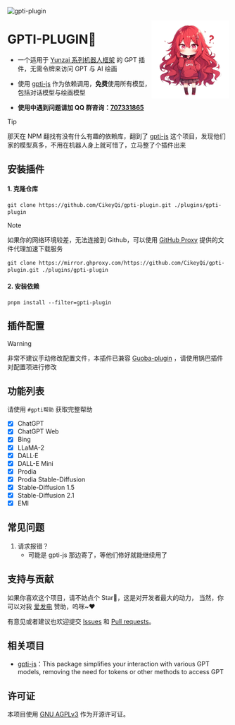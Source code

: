 ![gpti-plugin](https://socialify.git.ci/CikeyQi/gpti-plugin/image?description=1&font=Raleway&forks=1&issues=1&language=1&name=1&owner=1&pattern=Circuit%20Board&pulls=1&stargazers=1&theme=Auto)

<img decoding="async" align=right src="resources/readme/girl.png" width="35%">

# GPTI-PLUGIN🍅

- 一个适用于 [Yunzai 系列机器人框架](https://github.com/yhArcadia/Yunzai-Bot-plugins-index) 的 GPT 插件，无需令牌来访问 GPT 与 AI 绘画

- 使用 [gpti-js](https://github.com/yandricr/gpti-js) 作为依赖调用，**免费**使用所有模型，包括对话模型与绘画模型

- **使用中遇到问题请加 QQ 群咨询：[707331865](https://qm.qq.com/q/TXTIS9KhO2)**

> [!TIP]
> 那天在 NPM 翻找有没有什么有趣的依赖库，翻到了 [gpti-js](https://github.com/yandricr/gpti-js) 这个项目，发现他们家的模型真多，不用在机器人身上就可惜了，立马整了个插件出来

## 安装插件

#### 1. 克隆仓库

```
git clone https://github.com/CikeyQi/gpti-plugin.git ./plugins/gpti-plugin
```

> [!NOTE]
> 如果你的网络环境较差，无法连接到 Github，可以使用 [GitHub Proxy](https://mirror.ghproxy.com/) 提供的文件代理加速下载服务
>
> ```
> git clone https://mirror.ghproxy.com/https://github.com/CikeyQi/gpti-plugin.git ./plugins/gpti-plugin
> ```

#### 2. 安装依赖

```
pnpm install --filter=gpti-plugin
```

## 插件配置

> [!WARNING]
> 非常不建议手动修改配置文件，本插件已兼容 [Guoba-plugin](https://github.com/guoba-yunzai/guoba-plugin) ，请使用锅巴插件对配置项进行修改

## 功能列表

请使用 `#gpti帮助` 获取完整帮助

- [x] ChatGPT
- [x] ChatGPT Web
- [x] Bing
- [x] LLaMA-2
- [x] DALL·E
- [x] DALL-E Mini
- [x] Prodia
- [x] Prodia Stable-Diffusion
- [x] Stable-Diffusion 1.5
- [x] Stable-Diffusion 2.1
- [x] EMI

## 常见问题

1. 请求报错？
   - 可能是 gpti-js 那边寄了，等他们修好就能继续用了

## 支持与贡献

如果你喜欢这个项目，请不妨点个 Star🌟，这是对开发者最大的动力， 当然，你可以对我 [爱发电](https://afdian.net/a/sumoqi) 赞助，呜咪~❤️

有意见或者建议也欢迎提交 [Issues](https://github.com/CikeyQi/gpti-plugin/issues) 和 [Pull requests](https://github.com/CikeyQi/gpti-plugin/pulls)。

## 相关项目

- [gpti-js](https://github.com/yandricr/gpti-js)：This package simplifies your interaction with various GPT models, removing the need for tokens or other methods to access GPT

## 许可证

本项目使用 [GNU AGPLv3](https://choosealicense.com/licenses/agpl-3.0/) 作为开源许可证。
